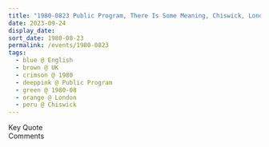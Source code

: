 ```yaml
---
title: "1980-0823 Public Program, There Is Some Meaning, Chiswick, London, UK"
date: 2023-09-24
display_date: 
sort_date: 1980-08-23
permalink: /events/1980-0823
tags:
  - blue @ English
  - brown @ UK
  - crimson @ 1980
  - deeppink @ Public Program
  - green @ 1980-08
  - orange @ London
  - peru @ Chiswick
---
```


<wave-list>
  <list-title color="green" width="75">Key Quote</list-title>
  <list-item color="BlanchedAlmond"  width="200"></list-item>
  <list-item color="Lavender"></list-item>
  <list-item color="BlanchedAlmond"></list-item>
</wave-list>

<br>

<wave-list>
  <list-title color="green" width="75">Comments</list-title>
  <list-item color="BlanchedAlmond"  width="200"></list-item>
  <list-item color="Lavender"></list-item>
  <list-item color="BlanchedAlmond"></list-item>
</wave-list>